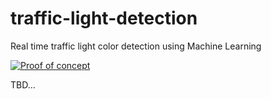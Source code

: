 # traffic-light-detection
Real time traffic light color detection using Machine Learning 


[![Proof of concept](doc/img/poc.gif)](https://youtu.be/UsOpVFIdO-A)

  
  TBD...
